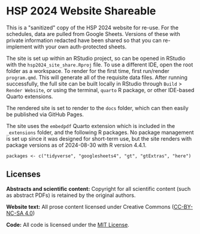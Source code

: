 # HSP 2024 Website Shareable 

This is a "sanitized" copy of the HSP 2024 website for re-use. For the schedules, data are pulled from Google Sheets. Versions of these with private information redacted have been shared so that you can re-implement with your own auth-protected sheets.

The site is set up within an RStudio project, so can be opened in RStudio with the `hsp2024_site_share.Rproj` file. To use a different IDE, open the root folder as a workspace. To render for the first time, first run/render `program.qmd`. This will generate all of the requisite data files. After running successfully, the full site can be built locally in RStudio through `Build` > `Render Website`, or using the terminal, `quarto` R package, or other IDE-based Quarto extensions. 

The rendered site is set to render to the `docs` folder, which can then easily be published via GitHub Pages. 

The site uses the `embedpdf` Quarto extension which is included in the `_extensions` folder, and the following R packages. No package management is set up since it was designed for short-term use, but the site renders with package versions as of 2024-08-30 with R version 4.4.1. 

```
packages <- c("tidyverse", "googlesheets4", "gt", "gtExtras", "here")
```

## Licenses

**Abstracts and scientific content:** Copyright for all scientific content (such as abstract PDFs) is retained by the original authors.  

**Website text:** All prose content licensed under Creative
Commons ([CC-BY-NC-SA
4.0](https://creativecommons.org/licenses/by-nc-sa/4.0/))

**Code:** All code is licensed under the [MIT License](LICENSE.md).
